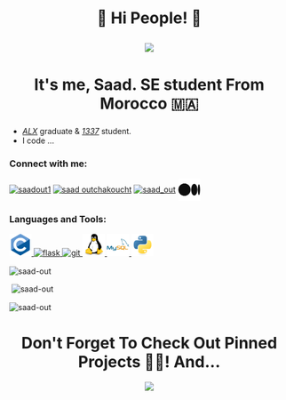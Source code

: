 # <p align="center">👋 Hi People! 👋</p>

<div id="header" align="center">
  <img src="https://i.pinimg.com/originals/9f/75/a7/9f75a735e474d9b8c127fd5383717f44.gif" width="600"/>
</div>

<h1 align="center">It's me, Saad. SE student From Morocco 🇲🇦</h1>

<h3 align="center"></h3>

- [*ALX*](https://www.alxafrica.com/) graduate & [*1337*](https://1337.ma/en/) student.
- I code ...

<h3 align="left">Connect with me:</h3>
<p align="left">
<a href="https://twitter.com/saadout1" target="blank"><img align="center" src="https://raw.githubusercontent.com/rahuldkjain/github-profile-readme-generator/master/src/images/icons/Social/twitter.svg" alt="saadout1" height="30" width="40" /></a>
<a href="https://www.linkedin.com/in/saad-outchakoucht-1193b923b/" target="blank"><img align="center" src="https://raw.githubusercontent.com/rahuldkjain/github-profile-readme-generator/master/src/images/icons/Social/linked-in-alt.svg" alt="saad outchakoucht" height="30" width="40" /></a>
<a href="https://www.leetcode.com/saad_out" target="blank"><img align="center" src="https://raw.githubusercontent.com/rahuldkjain/github-profile-readme-generator/master/src/images/icons/Social/leet-code.svg" alt="saad_out" height="30" width="40" /></a>
<a href="https://medium.com/@outsaad03" target="blank"><img align="center" src="https://raw.githubusercontent.com/aissam-out/aissam-out/main/images/medium.png" alt="@outsaad" height="40" width="40" /></a>
</p>

<h3 align="left">Languages and Tools:</h3>
<p align="left"> <a href="https://www.cprogramming.com/" target="_blank" rel="noreferrer"> <img src="https://raw.githubusercontent.com/devicons/devicon/master/icons/c/c-original.svg" alt="c" width="40" height="40"/> </a> <a href="https://flask.palletsprojects.com/" target="_blank" rel="noreferrer"> <img src="https://www.vectorlogo.zone/logos/pocoo_flask/pocoo_flask-icon.svg" alt="flask" width="40" height="40"/> </a> <a href="https://git-scm.com/" target="_blank" rel="noreferrer"> <img src="https://www.vectorlogo.zone/logos/git-scm/git-scm-icon.svg" alt="git" width="40" height="40"/> </a> <a href="https://www.linux.org/" target="_blank" rel="noreferrer"> <img src="https://raw.githubusercontent.com/devicons/devicon/master/icons/linux/linux-original.svg" alt="linux" width="40" height="40"/> </a> <a href="https://www.mysql.com/" target="_blank" rel="noreferrer"> <img src="https://raw.githubusercontent.com/devicons/devicon/master/icons/mysql/mysql-original-wordmark.svg" alt="mysql" width="40" height="40"/> </a> <a href="https://www.python.org" target="_blank" rel="noreferrer"> <img src="https://raw.githubusercontent.com/devicons/devicon/master/icons/python/python-original.svg" alt="python" width="40" height="40"/> </a> </p>

<p><img align="center" src="https://github-readme-stats.vercel.app/api/top-langs?username=saad-out&show_icons=true&locale=en&layout=compact" alt="saad-out" /></p>

<p>&nbsp;<img align="center" src="https://github-readme-stats.vercel.app/api?username=saad-out&show_icons=true&locale=en" alt="saad-out" /></p>

<p><img align="center" src="https://github-readme-streak-stats.herokuapp.com/?user=saad-out&" alt="saad-out" /></p>

<h1 align="center">Don't Forget To Check Out Pinned Projects 🧑‍💻! And...</h1>


<div id="header" align="center">
  <img src="https://media.giphy.com/media/kaBU6pgv0OsPHz2yxy/giphy.gif"/>
</div>
